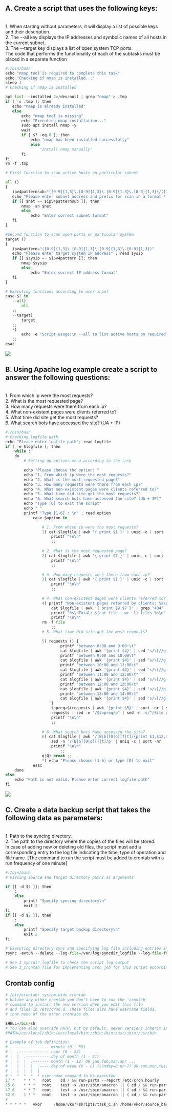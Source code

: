  <h2>A. Create a script that uses the following keys:</h2></br>
1. When starting without parameters, it will display a list of possible keys and their description.</br>
2. The --all key displays the IP addresses and symbolic names of all hosts in the current subnet.</br>
3. The --target key displays a list of open system TCP ports.</br>
   The code that performs the functionality of each of the subtasks must be placed in a separate function
  
 ```python
 #!/bin/bash
echo "nmap tool is required to complete this task"
echo "Checking if nmap is installed..."
sleep 1
# Checking if nmap is installed

apt list --installed 2>/dev/null | grep "nmap" > .tmp
if [ -s .tmp ]; then
    echo "nmap is already installed"
    else
        echo "nmap tool is missing"
        echo "Executing nmap installation..."
        sudo apt install nmap -y
        wait
        if [ $? -eq 0 ]; then
            echo "nmap has been installed successfully"
            else
                "Install nmap manually"
        fi
fi 
rm -f .tmp

# First function to scan active hosts on particular subnet

all ()
{
    ipv4patternsub="([0-9]{1,3}\.[0-9]{1,3}\.[0-9]{1,3}\.[0-9]{1,3}\/([1-2][0-9]|[3][0-1]))"
    echo "Please enter subnet address and prefix for scan in a format *.*.*.*/* :" ; read net
    if [[ $net =~ $ipv4patternsub ]]; then
        nmap -sn $net
        else
            echo "Enter correct subnet format"
    fi
}

#Second function to scan open ports on particular system
target ()
{
    ipv4pattern="([0-9]{1,3}\.[0-9]{1,3}\.[0-9]{1,3}\.[0-9]{1,3})"
    echo "Please enter target system IP address" ; read sysip
    if [[ $sysip =~ $ipv4pattern ]]; then
        nmap $sysip
        else 
            echo "Enter correct IP address format"
    fi
}

# Executing functions according to user input
case $1 in
    --all)
        all
    ;;
    --target)
        target
    ;;
    *)
        echo -e "Script usage:\n --all to list active hosts on required subnet\n --target to list open ports on required host"
    ;;
esac 
 ```


<img src="https://github.com/korotetskiy/img/blob/main/bash_a.png">
 
 <head>
    <meta charset="UTF-8">
    <link rel="stylesheet" href="essets/Css/style.css">
</head>
<h2>B. Using Apache log example create a script to answer the following questions:</h2></br>
1. From which ip were the most requests?</br>
2. What is the most requested page?</br>
3. How many requests were there from each ip?</br>
4. What non-existent pages were clients referred to?</br>
5. What time did site get the most requests?</br>
6. What search bots have accessed the site? (UA + IP)</br>

```python
#!/bin/bash
# Checking logfile path
echo "Please enter logfile path"; read logfile
if [ -e $logfile ]; then
    while :
    do
        # Setting up options menu according to the task

        echo "Please choose the option: "
        echo "1. From which ip were the most requests?"
        echo "2. What is the most requested page?"
        echo "3. How many requests were there from each ip?"
        echo "4. What non-existent pages were clients referred to?"
        echo "5. What time did site get the most requests?"
        echo "6. What search bots have accessed the site? (UA + IP)"
        echo "Type [Q] to exit the script"
        echo " "
        printf "Type [1-6] : \n" ; read option
            case $option in

                # 1. From which ip were the most requests?
                1) cat $logfile | awk '{ print $1 }' | uniq -c | sort -nr | head -5
                    printf "\n\n"
                    ;; 
                
                # 2. What is the most requested page?
                2) cat $logfile | awk '{ print $7 }' | uniq -c | sort -nr | head -3
                    printf "\n\n"
                    ;;

                # 3. How many requests were there from each ip?
                3) cat $logfile | awk '{ print $1 }' | uniq -c | sort -nr | awk '{ print $1 " " "requests" " " "from:" " " $2 }'
                    printf "\n\n"
                    ;;
                
                # 4. What non-existent pages were clients referred to?
                4) printf "Non-existent pages referred by clients: %s\n\n"
                    cat $logfile | awk '{ print $9,$7 }' | grep "404" | awk '{ print $2 }' | tee file
                    printf "%s\nTotal: $(cat file | wc -l) files %s\n"
                    printf "\n\n"
                rm -f file
                    ;;
                # 5. What time did site get the most requests?

                5) requests () {
                        printf "between 8:00 and 9:00:\t"
                        cat $logfile | awk '{print $4}' | sed 's/\[//g' | sed -n '/25\/Apr\/2017\:08./ p' | printf "`wc -l` requests\n"
                        printf "between 9:00 and 10:00\t"
                        cat $logfile | awk '{print $4}' | sed 's/\[//g' | sed -n '/25\/Apr\/2017\:09./ p' | printf "`wc -l` requests\n"
                        printf "between 10:00 and 11:00\t"
                        cat $logfile | awk '{print $4}' | sed 's/\[//g' | sed -n '/25\/Apr\/2017\:10./ p' | printf "`wc -l` requests\n"
                        printf "between 11:00 and 12:00\t"
                        cat $logfile | awk '{print $4}' | sed 's/\[//g' | sed -n '/25\/Apr\/2017\:11./ p' | printf "`wc -l` requests\n"
                        printf "between 12:00 and 13:00\t"
                        cat $logfile | awk '{print $4}' | sed 's/\[//g' | sed -n '/25\/Apr\/2017\:12./ p' | printf "`wc -l` requests\n"
                        printf "between 13:00 and 14:00\t"
                        cat $logfile | awk '{print $4}' | sed 's/\[//g' | sed -n '/25\/Apr\/2017\:13./ p' | printf "`wc -l` requests\n"
                    }
                    topreq=$(requests | awk '{print $5}' | sort -nr | sed -n '1 p')
                    requests | sed -n "/$topreq/p" | sed -n 's/^/Site got most requests /p' | sed -n 's/and [0-9][0-9]\:00/&\-/p'
                    printf "\n\n"
                    ;; 
                
                # 6. What search bots have accessed the site?
                6) cat $logfile | awk '/[B|b][O|o][T|t]/{print $1,$12,$13,$14,$15,$16,$17}'  | sed 's/\(\"Mozilla\/5\.0\|(compatible\;\|Linux x86\_64\)//g' | \
                    sed -n '/[B|b][O|o][T|t]/p' | uniq -c | sort -nr
                    printf "\n\n"
                        ;;
                q|Q) break ;;
                *) echo "Please choose [1-6] or type [Q] to exit"
            esac
    done  
else
    echo "Path is not valid. Please enter correct logfile path"
fi
```
<img src="https://github.com/korotetskiy/img/blob/main/bash_b.png">
<head>
    <meta charset="UTF-8">
    <link rel="stylesheet" href="essets/Css/style.css">
</head>
<h2>C. Create a data backup script that takes the following data as parameters:</h2></br>
1. Path to the syncing directory.</br>
2. The path to the directory where the copies of the files will be stored.</br>
In case of adding new or deleting old files, the script must add a corresponding entry to the log file
indicating the time, type of operation and file name. [The command to run the script must be added to
crontab with a run frequency of one minute] </br>    

```python
#!/bin/bash
# Passing source and target directory paths as arguments

if [[ -d $1 ]]; then 
    :
    else
        printf "Specify syncing directory\n"
        exit 2
fi
if [[ -d $2 ]]; then
    :
    else
        printf "Specify target backup directory\n"
        exit 2
fi

# Executing directory sync and specifying log file including entries indicating the time, type of operation and file name
rsync -avtuh --delete --log-file=/var/log/syncdir_logfile --log-file-format="%'i %'f" $1 $2

# See 3_syncdir_logfile to check the script log output
# See 3_crontab file for implementing cron job for this script according to the task
```
<H2>Crontab config</h2>

```python
# /etc/crontab: system-wide crontab
# Unlike any other crontab you don't have to run the `crontab'
# command to install the new version when you edit this file
# and files in /etc/cron.d. These files also have username fields,
# that none of the other crontabs do.

SHELL=/bin/sh
# You can also override PATH, but by default, newer versions inherit it from the environment
#PATH=/usr/local/sbin:/usr/local/bin:/sbin:/bin:/usr/sbin:/usr/bin

# Example of job definition:
# .---------------- minute (0 - 59)
# |  .------------- hour (0 - 23)
# |  |  .---------- day of month (1 - 31)
# |  |  |  .------- month (1 - 12) OR jan,feb,mar,apr ...
# |  |  |  |  .---- day of week (0 - 6) (Sunday=0 or 7) OR sun,mon,tue,wed,thu,fri,sat
# |  |  |  |  |
# *  *  *  *  * user-name command to be executed
17 *	* * *	root    cd / && run-parts --report /etc/cron.hourly
25 6	* * *	root	test -x /usr/sbin/anacron || ( cd / && run-parts --report /etc/cron.daily )
47 6	* * 7	root	test -x /usr/sbin/anacron || ( cd / && run-parts --report /etc/cron.weekly )
52 6	1 * *	root	test -x /usr/sbin/anacron || ( cd / && run-parts --report /etc/cron.monthly )
#
* * * * *   vkor     /home/vkor/skripts/task_C.sh /home/vkor/source_backup/ /tmp/target_backup/ > /dev/null 2>&1
```
    

